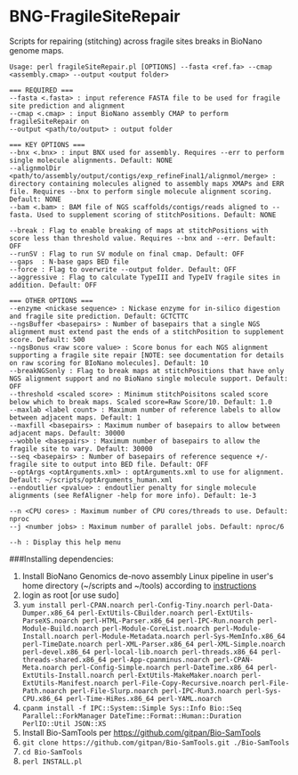 # BNG-FragileSiteRepair
Scripts for repairing (stitching) across fragile sites breaks in BioNano genome maps.

```
Usage: perl fragileSiteRepair.pl [OPTIONS] --fasta <ref.fa> --cmap <assembly.cmap> --output <output folder>
```
``` 
=== REQUIRED ===
--fasta <.fasta> : input reference FASTA file to be used for fragile site prediction and alignment
--cmap <.cmap> : input BioNano assembly CMAP to perform fragileSiteRepair on
--output <path/to/output> : output folder

=== KEY OPTIONS ===
--bnx <.bnx> : input BNX used for assembly. Requires --err to perform single molecule alignments. Default: NONE
--alignmolDir <path/to/assembly/output/contigs/exp_refineFinal1/alignmol/merge> : directory containing molecules aligned to assembly maps XMAPs and ERR file. Requires --bnx to perform single molecule alignment scoring. Default: NONE  
--bam <.bam> : BAM file of NGS scaffolds/contigs/reads aligned to --fasta. Used to supplement scoring of stitchPositions. Default: NONE

--break : Flag to enable breaking of maps at stitchPositions with score less than threshold value. Requires --bnx and --err. Default: OFF
--runSV : Flag to run SV module on final cmap. Default: OFF
--gaps  : N-base gaps BED file 
--force : Flag to overwrite --output folder. Default: OFF
--aggressive : Flag to calculate TypeIII and TypeIV fragile sites in addition. Default: OFF

=== OTHER OPTIONS ===
--enzyme <nickase sequence> : Nickase enzyme for in-silico digestion and fragile site prediction. Default: GCTCTTC
--ngsBuffer <basepairs> : Number of basepairs that a single NGS alignment must extend past the ends of a stitchPosition to supplement score. Default: 500
--ngsBonus <raw score value> : Score bonus for each NGS alignment supporting a fragile site repair [NOTE: see documentation for details on raw scoring for BIoNano molecules]. Default: 10
--breakNGSonly : Flag to break maps at stitchPositions that have only NGS alignment support and no BioNano single molecule support. Default: OFF
--threshold <scaled score> : Minimum stitchPoisitons scaled score below which to break maps. Scaled score=Raw Score/10. Default: 1.0
--maxlab <label count> : Maximum number of reference labels to allow between adjacent maps. Default: 1
--maxfill <basepairs> : Maximum number of basepairs to allow between adjacent maps. Default: 30000
--wobble <basepairs> : Maximum number of basepairs to allow the fragile site to vary. Default: 30000
--seq <basepairs> : Number of basepairs of reference sequence +/- fragile site to output into BED file. Default: OFF
--optArgs <optArguments.xml> : optArguments.xml to use for alignment. Default: ~/scripts/optArguments_human.xml
--endoutlier <pvalue> : endoutlier penalty for single molecule alignments (see RefAligner -help for more info). Default: 1e-3

--n <CPU cores> : Maximum number of CPU cores/threads to use. Default: nproc
--j <number jobs> : Maximum number of parallel jobs. Default: nproc/6

--h : Display this help menu
```

###Installing dependencies:
1. Install BioNano Genomics de-novo assembly Linux pipeline in user's home directory (~/scripts and ~/tools) according to [instructions](http://www.bnxinstall.com/training/docs/IrysViewSoftwareInstallationGuide.pdf)  
2. login as root [or use sudo]
3. `yum install perl-CPAN.noarch perl-Config-Tiny.noarch perl-Data-Dumper.x86_64 perl-ExtUtils-CBuilder.noarch perl-ExtUtils-ParseXS.noarch perl-HTML-Parser.x86_64 perl-IPC-Run.noarch perl-Module-Build.noarch perl-Module-CoreList.noarch perl-Module-Install.noarch perl-Module-Metadata.noarch perl-Sys-MemInfo.x86_64 perl-TimeDate.noarch perl-XML-Parser.x86_64 perl-XML-Simple.noarch perl-devel.x86_64 perl-local-lib.noarch perl-threads.x86_64 perl-threads-shared.x86_64 perl-App-cpanminus.noarch perl-CPAN-Meta.noarch perl-Config-Simple.noarch perl-DateTime.x86_64 perl-ExtUtils-Install.noarch perl-ExtUtils-MakeMaker.noarch perl-ExtUtils-Manifest.noarch perl-File-Copy-Recursive.noarch perl-File-Path.noarch perl-File-Slurp.noarch perl-IPC-Run3.noarch perl-Sys-CPU.x86_64 perl-Time-HiRes.x86_64 perl-YAML.noarch`
4. `cpanm install -f IPC::System::Simple Sys::Info Bio::Seq Parallel::ForkManager DateTime::Format::Human::Duration PerlIO::Util JSON::XS`
5. Install Bio-SamTools per https://github.com/gitpan/Bio-SamTools
  1. `git clone https://github.com/gitpan/Bio-SamTools.git ./Bio-SamTools`
  2. `cd Bio-SamTools`
  3. `perl INSTALL.pl`

